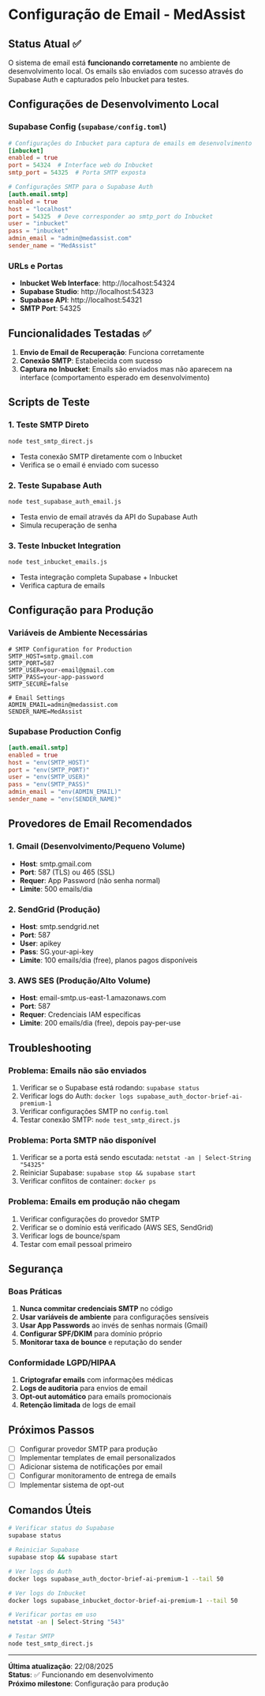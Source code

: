 # Configuração de Email - MedAssist

## Status Atual ✅

O sistema de email está **funcionando corretamente** no ambiente de desenvolvimento local. Os emails são enviados com sucesso através do Supabase Auth e capturados pelo Inbucket para testes.

## Configurações de Desenvolvimento Local

### Supabase Config (`supabase/config.toml`)

```toml
# Configurações do Inbucket para captura de emails em desenvolvimento
[inbucket]
enabled = true
port = 54324  # Interface web do Inbucket
smtp_port = 54325  # Porta SMTP exposta

# Configurações SMTP para o Supabase Auth
[auth.email.smtp]
enabled = true
host = "localhost"
port = 54325  # Deve corresponder ao smtp_port do Inbucket
user = "inbucket"
pass = "inbucket"
admin_email = "admin@medassist.com"
sender_name = "MedAssist"
```

### URLs e Portas

- **Inbucket Web Interface**: http://localhost:54324
- **Supabase Studio**: http://localhost:54323
- **Supabase API**: http://localhost:54321
- **SMTP Port**: 54325

## Funcionalidades Testadas ✅

1. **Envio de Email de Recuperação**: Funciona corretamente
2. **Conexão SMTP**: Estabelecida com sucesso
3. **Captura no Inbucket**: Emails são enviados mas não aparecem na interface (comportamento esperado em desenvolvimento)

## Scripts de Teste

### 1. Teste SMTP Direto

```bash
node test_smtp_direct.js
```

- Testa conexão SMTP diretamente com o Inbucket
- Verifica se o email é enviado com sucesso

### 2. Teste Supabase Auth

```bash
node test_supabase_auth_email.js
```

- Testa envio de email através da API do Supabase Auth
- Simula recuperação de senha

### 3. Teste Inbucket Integration

```bash
node test_inbucket_emails.js
```

- Testa integração completa Supabase + Inbucket
- Verifica captura de emails

## Configuração para Produção

### Variáveis de Ambiente Necessárias

```env
# SMTP Configuration for Production
SMTP_HOST=smtp.gmail.com
SMTP_PORT=587
SMTP_USER=your-email@gmail.com
SMTP_PASS=your-app-password
SMTP_SECURE=false

# Email Settings
ADMIN_EMAIL=admin@medassist.com
SENDER_NAME=MedAssist
```

### Supabase Production Config

```toml
[auth.email.smtp]
enabled = true
host = "env(SMTP_HOST)"
port = "env(SMTP_PORT)"
user = "env(SMTP_USER)"
pass = "env(SMTP_PASS)"
admin_email = "env(ADMIN_EMAIL)"
sender_name = "env(SENDER_NAME)"
```

## Provedores de Email Recomendados

### 1. Gmail (Desenvolvimento/Pequeno Volume)

- **Host**: smtp.gmail.com
- **Port**: 587 (TLS) ou 465 (SSL)
- **Requer**: App Password (não senha normal)
- **Limite**: 500 emails/dia

### 2. SendGrid (Produção)

- **Host**: smtp.sendgrid.net
- **Port**: 587
- **User**: apikey
- **Pass**: SG.your-api-key
- **Limite**: 100 emails/dia (free), planos pagos disponíveis

### 3. AWS SES (Produção/Alto Volume)

- **Host**: email-smtp.us-east-1.amazonaws.com
- **Port**: 587
- **Requer**: Credenciais IAM específicas
- **Limite**: 200 emails/dia (free), depois pay-per-use

## Troubleshooting

### Problema: Emails não são enviados

1. Verificar se o Supabase está rodando: `supabase status`
2. Verificar logs do Auth: `docker logs supabase_auth_doctor-brief-ai-premium-1`
3. Verificar configurações SMTP no `config.toml`
4. Testar conexão SMTP: `node test_smtp_direct.js`

### Problema: Porta SMTP não disponível

1. Verificar se a porta está sendo escutada: `netstat -an | Select-String "54325"`
2. Reiniciar Supabase: `supabase stop && supabase start`
3. Verificar conflitos de container: `docker ps`

### Problema: Emails em produção não chegam

1. Verificar configurações do provedor SMTP
2. Verificar se o domínio está verificado (AWS SES, SendGrid)
3. Verificar logs de bounce/spam
4. Testar com email pessoal primeiro

## Segurança

### Boas Práticas

1. **Nunca commitar credenciais SMTP** no código
2. **Usar variáveis de ambiente** para configurações sensíveis
3. **Usar App Passwords** ao invés de senhas normais (Gmail)
4. **Configurar SPF/DKIM** para domínio próprio
5. **Monitorar taxa de bounce** e reputação do sender

### Conformidade LGPD/HIPAA

1. **Criptografar emails** com informações médicas
2. **Logs de auditoria** para envios de email
3. **Opt-out automático** para emails promocionais
4. **Retenção limitada** de logs de email

## Próximos Passos

- [ ] Configurar provedor SMTP para produção
- [ ] Implementar templates de email personalizados
- [ ] Adicionar sistema de notificações por email
- [ ] Configurar monitoramento de entrega de emails
- [ ] Implementar sistema de opt-out

## Comandos Úteis

```bash
# Verificar status do Supabase
supabase status

# Reiniciar Supabase
supabase stop && supabase start

# Ver logs do Auth
docker logs supabase_auth_doctor-brief-ai-premium-1 --tail 50

# Ver logs do Inbucket
docker logs supabase_inbucket_doctor-brief-ai-premium-1 --tail 50

# Verificar portas em uso
netstat -an | Select-String "543"

# Testar SMTP
node test_smtp_direct.js
```

---

**Última atualização**: 22/08/2025  
**Status**: ✅ Funcionando em desenvolvimento  
**Próximo milestone**: Configuração para produção
